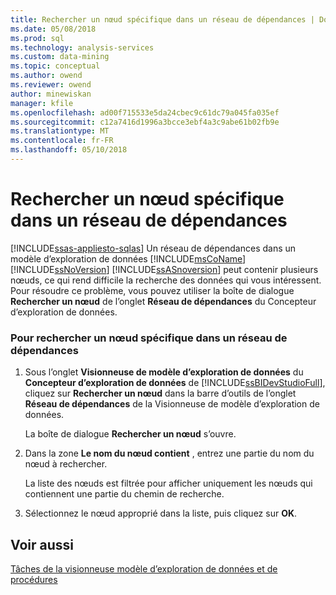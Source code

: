 ```yaml
---
title: Rechercher un nœud spécifique dans un réseau de dépendances | Documents Microsoft
ms.date: 05/08/2018
ms.prod: sql
ms.technology: analysis-services
ms.custom: data-mining
ms.topic: conceptual
ms.author: owend
ms.reviewer: owend
author: minewiskan
manager: kfile
ms.openlocfilehash: ad00f715533e5da24cbec9c61dc79a045fa035ef
ms.sourcegitcommit: c12a7416d1996a3bcce3ebf4a3c9abe61b02fb9e
ms.translationtype: MT
ms.contentlocale: fr-FR
ms.lasthandoff: 05/10/2018
---
```

# <a name="find-a-specific-node-in-a-dependency-network"></a>Rechercher un nœud spécifique dans un réseau de dépendances
[!INCLUDE[ssas-appliesto-sqlas](../../includes/ssas-appliesto-sqlas.md)]
  Un réseau de dépendances dans un modèle d’exploration de données [!INCLUDE[msCoName](../../includes/msconame-md.md)] [!INCLUDE[ssNoVersion](../../includes/ssnoversion-md.md)] [!INCLUDE[ssASnoversion](../../includes/ssasnoversion-md.md)] peut contenir plusieurs nœuds, ce qui rend difficile la recherche des données qui vous intéressent. Pour résoudre ce problème, vous pouvez utiliser la boîte de dialogue **Rechercher un nœud** de l’onglet **Réseau de dépendances** du Concepteur d’exploration de données.  
  
### <a name="to-find-a-specific-node-in-a-dependency-network"></a>Pour rechercher un nœud spécifique dans un réseau de dépendances  
  
1.  Sous l’onglet **Visionneuse de modèle d’exploration de données** du **Concepteur d’exploration de données** de [!INCLUDE[ssBIDevStudioFull](../../includes/ssbidevstudiofull-md.md)], cliquez sur **Rechercher un nœud** dans la barre d’outils de l’onglet **Réseau de dépendances** de la Visionneuse de modèle d’exploration de données.  
  
     La boîte de dialogue **Rechercher un nœud** s’ouvre.  
  
2.  Dans la zone **Le nom du nœud contient** , entrez une partie du nom du nœud à rechercher.  
  
     La liste des nœuds est filtrée pour afficher uniquement les nœuds qui contiennent une partie du chemin de recherche.  
  
3.  Sélectionnez le nœud approprié dans la liste, puis cliquez sur **OK**.  
  
## <a name="see-also"></a>Voir aussi  
 [Tâches de la visionneuse modèle d’exploration de données et de procédures](../../analysis-services/data-mining/mining-model-viewer-tasks-and-how-tos.md)  
  
  
